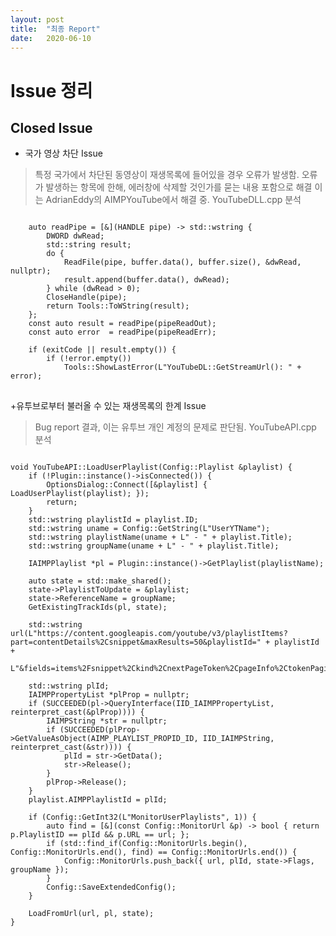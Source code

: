 ```yaml
---
layout: post
title:  "최종 Report"
date:   2020-06-10
---
```


# Issue 정리

## Closed Issue

+ 국가 영상 차단 Issue
> 특정 국가에서 차단된 동영상이 재생목록에 들어있을 경우 오류가 발생함.
> 오류가 발생하는 항목에 한해, 에러창에 삭제할 것인가를 묻는 내용 포함으로 해결
> 이는 AdrianEddy의 AIMPYouTube에서 해결 중.
> YouTubeDLL.cpp 분석
<pre>
<code>
    auto readPipe = [&](HANDLE pipe) -> std::wstring {
        DWORD dwRead;
        std::string result;
        do {
            ReadFile(pipe, buffer.data(), buffer.size(), &dwRead, nullptr);
            result.append(buffer.data(), dwRead);
        } while (dwRead > 0);
        CloseHandle(pipe);
        return Tools::ToWString(result);
    };
    const auto result = readPipe(pipeReadOut);
    const auto error  = readPipe(pipeReadErr);

    if (exitCode || result.empty()) {
        if (!error.empty())
            Tools::ShowLastError(L"YouTubeDL::GetStreamUrl(): " + error);
</code>
</pre>

+유투브로부터 불러올 수 있는 재생목록의 한계 Issue
> Bug report 결과, 이는 유투브 개인 계정의 문제로 판단됨.
> YouTubeAPI.cpp 분석
<pre>
<code>
void YouTubeAPI::LoadUserPlaylist(Config::Playlist &playlist) {
    if (!Plugin::instance()->isConnected()) {
        OptionsDialog::Connect([&playlist] { LoadUserPlaylist(playlist); });
        return;
    }
    std::wstring playlistId = playlist.ID;
    std::wstring uname = Config::GetString(L"UserYTName");
    std::wstring playlistName(uname + L" - " + playlist.Title);
    std::wstring groupName(uname + L" - " + playlist.Title);

    IAIMPPlaylist *pl = Plugin::instance()->GetPlaylist(playlistName);

    auto state = std::make_shared<LoadingState>();
    state->PlaylistToUpdate = &playlist;
    state->ReferenceName = groupName;
    GetExistingTrackIds(pl, state);

    std::wstring url(L"https://content.googleapis.com/youtube/v3/playlistItems?part=contentDetails%2Csnippet&maxResults=50&playlistId=" + playlistId +
                     L"&fields=items%2Fsnippet%2Ckind%2CnextPageToken%2CpageInfo%2CtokenPagination");

    std::wstring plId;
    IAIMPPropertyList *plProp = nullptr;
    if (SUCCEEDED(pl->QueryInterface(IID_IAIMPPropertyList, reinterpret_cast<void **>(&plProp)))) {
        IAIMPString *str = nullptr;
        if (SUCCEEDED(plProp->GetValueAsObject(AIMP_PLAYLIST_PROPID_ID, IID_IAIMPString, reinterpret_cast<void **>(&str)))) {
            plId = str->GetData();
            str->Release();
        }
        plProp->Release();
    }
    playlist.AIMPPlaylistId = plId;

    if (Config::GetInt32(L"MonitorUserPlaylists", 1)) {
        auto find = [&](const Config::MonitorUrl &p) -> bool { return p.PlaylistID == plId && p.URL == url; };
        if (std::find_if(Config::MonitorUrls.begin(), Config::MonitorUrls.end(), find) == Config::MonitorUrls.end()) {
            Config::MonitorUrls.push_back({ url, plId, state->Flags, groupName });
        }
        Config::SaveExtendedConfig();
    }

    LoadFromUrl(url, pl, state);
}
</code>
</pre>
